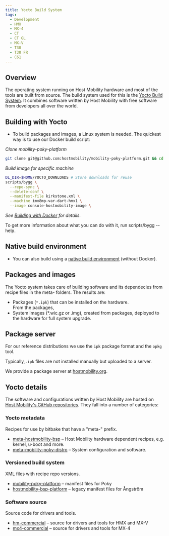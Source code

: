```yaml
---
title: Yocto Build System
tags:
  - Development
  - HMX
  - MX-4
  - CT
  - CT GL
  - MX-V
  - T30
  - T30 FR
  - C61
---
```


## Overview

The operating system running on Host Mobility hardware and most of the tools are built from source. The build system used for this is the [Yocto Build System](https://www.yoctoproject.org/). It combines software written by Host Mobility with free software from developers all over the world.

## Building with Yocto

* To build packages and images, a Linux system is needed.  The quickest way is to use our Docker build script:

*Clone mobility-poky-platform*
```bash
git clone git@github.com:hostmobility/mobility-poky-platform.git && cd mobility-poky-platform
```

*Build image for specific machine*
```bash
DL_DIR=$HOME/YOCTO_DOWNLOADS # Store downloads for reuse
scripts/bygg \
  --repo-sync \
  --delete-conf \
  --manifest-file kirkstone.xml \
  --machine imx8mp-var-dart-hmx1 \
  --image console-hostmobility-image \
```

*See [Building with Docker](yocto-build-with-docker.md) for details.*

To get more information about what you can do with it, run scripts/bygg --help.

## Native build environment 

* You can also build using a [native build environment](yocto-build-manually.md) (without Docker).

## Packages and images

The Yocto system takes care of building software and its dependecies from recipe files in the meta- folders. The results are:

* Packages (`*.ipk`) that can be installed on the hardware.  
From the packages, 
* System images (*.wic.gz or .img), created from packages, deployed to the hardware for full system upgrade.

## Package server

For our reference distributions we use the `ipk` package format and the `opkg` tool.

Typically, .`ipk` files are not installed manually but uploaded to a server.

We provide a package server at [hostmobility.org](https://hostmobility.org/).

## Yocto details

The software and configurations written by Host Mobility are hosted on [Host Mobility's GitHub repositories](https://github.com/hostmobility). They fall into a number of categories:

### Yocto metadata

Recipes for use by bitbake that have a "meta-" prefix.

* [meta-hostmobility-bsp](https://github.com/hostmobility/meta-hostmobility-bsp) – Host Mobility hardware dependent recipes, e.g. kernel, u-boot and more.
* [meta-mobility-poky-distro](https://github.com/hostmobility/meta-mobility-poky-distro) – System configuration and software.

### Versioned build system

XML files with recipe repo versions.

* [mobility-poky-platform](https://github.com/hostmobility/mobility-poky-platform) – manifest files for Poky
* [hostmobility-bsp-platform](https://github.com/hostmobility/hostmobility-bsp-platform) – legacy manifest files for Ångström

### Software source

Source code for drivers and tools.

* [hm-commercial](https://github.com/hostmobility/hm-commercial) – source for drivers and tools for HMX and MX-V
* [mx4-commercial](https://github.com/hostmobility/mx4-commercial) – source for drivers and tools for MX-4

